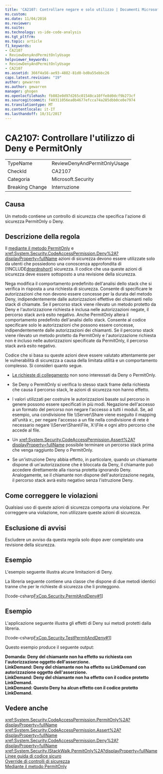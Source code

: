```yaml
---
title: 'CA2107: Controllare negare e solo utilizzo | Documenti Microsoft'
ms.custom: 
ms.date: 11/04/2016
ms.reviewer: 
ms.suite: 
ms.technology: vs-ide-code-analysis
ms.tgt_pltfrm: 
ms.topic: article
f1_keywords:
- CA2107
- ReviewDenyAndPermitOnlyUsage
helpviewer_keywords:
- ReviewDenyAndPermitOnlyUsage
- CA2107
ms.assetid: 366f4a56-ae93-4882-81d0-bd0a55ebbc26
caps.latest.revision: "19"
author: gewarren
ms.author: gewarren
manager: ghogen
ms.openlocfilehash: fb802e0d97d265c01540ca10ffe8d0dcf9b273cf
ms.sourcegitcommit: f40311056ea0b4677efcca74a285dbb0ce0e7974
ms.translationtype: MT
ms.contentlocale: it-IT
ms.lasthandoff: 10/31/2017
---
```

# <a name="ca2107-review-deny-and-permit-only-usage"></a>CA2107: Controllare l'utilizzo di Deny e PermitOnly
|||  
|-|-|  
|TypeName|ReviewDenyAndPermitOnlyUsage|  
|CheckId|CA2107|  
|Categoria|Microsoft.Security|  
|Breaking Change|Interruzione|  
  
## <a name="cause"></a>Causa  
 Un metodo contiene un controllo di sicurezza che specifica l'azione di sicurezza PermitOnly o Deny.  
  
## <a name="rule-description"></a>Descrizione della regola  
 Il [mediante il metodo PermitOnly](http://msdn.microsoft.com/en-us/8c7bdb7f-882f-45b7-908c-6cbaa1767649) e <xref:System.Security.CodeAccessPermission.Deny%2A?displayProperty=fullName> azioni di sicurezza devono essere utilizzate solo da utenti che possiedono una conoscenza approfondita di [!INCLUDE[dnprdnshort](../code-quality/includes/dnprdnshort_md.md)] sicurezza. Il codice che usa queste azioni di sicurezza deve essere sottoposto a una revisione della sicurezza.  
  
 Nega modifica il comportamento predefinito dell'analisi dello stack che si verifica in risposta a una richiesta di sicurezza. Consente di specificare le autorizzazioni che non devono essere concesse per la durata del metodo Deny, indipendentemente dalle autorizzazioni effettive dei chiamanti nello stack di chiamate. Se il percorso stack viene rilevato un metodo protetto da Deny e l'autorizzazione richiesta è inclusa nelle autorizzazioni negate, il percorso stack avrà esito negativo. Anche PermitOnly altera il comportamento predefinito dell'analisi dello stack. Consente al codice specificare solo le autorizzazioni che possono essere concesse, indipendentemente dalle autorizzazioni dei chiamanti. Se il percorso stack viene rilevato un metodo protetto da PermitOnly e l'autorizzazione richiesta non è incluso nelle autorizzazioni specificate da PermitOnly, il percorso stack avrà esito negativo.  
  
 Codice che si basa su queste azioni deve essere valutato attentamente per le vulnerabilità di sicurezza a causa della limitata utilità e un comportamento complesso. Si consideri quanto segue.  
  
-   [Le richieste di collegamento](/dotnet/framework/misc/link-demands) non sono interessati da Deny o PermitOnly.  
  
-   Se Deny o PermitOnly si verifica lo stesso stack frame della richiesta che causa il percorso stack, le azioni di sicurezza non hanno effetto.  
  
-   I valori utilizzati per costruire le autorizzazioni basate sul percorso in genere possono essere specificati in più modi. Negazione dell'accesso a un formato del percorso non negare l'accesso a tutti i moduli. Se, ad esempio, una condivisione file \\\Server\Share viene eseguito il mapping all'unità x:, per negare l'accesso a un file nella condivisione di rete è necessario negare \\\Server\Share\File, X:\File e ogni altro percorso che accede al file.  
  
-   Un <xref:System.Security.CodeAccessPermission.Assert%2A?displayProperty=fullName> possibile terminare un percorso stack prima che venga raggiunto Deny o PermitOnly.  
  
-   Se un'istruzione Deny abbia effetto, in particolare, quando un chiamante dispone di un'autorizzazione che è bloccata da Deny, il chiamante può accedere direttamente alla risorsa protetta ignorando Deny. Analogamente, se il chiamante non dispone dell'autorizzazione negata, il percorso stack avrà esito negativo senza l'istruzione Deny.  
  
## <a name="how-to-fix-violations"></a>Come correggere le violazioni  
 Qualsiasi uso di queste azioni di sicurezza comporta una violazione. Per correggere una violazione, non utilizzare queste azioni di sicurezza.  
  
## <a name="when-to-suppress-warnings"></a>Esclusione di avvisi  
 Escludere un avviso da questa regola solo dopo aver completato una revisione della sicurezza.  
  
## <a name="example"></a>Esempio  
 L'esempio seguente illustra alcune limitazioni di Deny.  
  
 La libreria seguente contiene una classe che dispone di due metodi identici tranne che per le richieste di sicurezza che li proteggono.  
  
 [!code-csharp[FxCop.Security.PermitAndDeny#1](../code-quality/codesnippet/CSharp/ca2107-review-deny-and-permit-only-usage_1.cs)]  
  
## <a name="example"></a>Esempio  
 L'applicazione seguente illustra gli effetti di Deny sui metodi protetti dalla libreria.  
  
 [!code-csharp[FxCop.Security.TestPermitAndDeny#1](../code-quality/codesnippet/CSharp/ca2107-review-deny-and-permit-only-usage_2.cs)]  
  
 Questo esempio produce il seguente output:  
  
 **Domanda: Deny del chiamante non ha effetto su richiesta con l'autorizzazione oggetto dell'asserzione.**  
**LinkDemand: Deny del chiamante non ha effetto su LinkDemand con autorizzazione oggetto dell'asserzione.**  
**LinkDemand: Deny del chiamante non ha effetto con il codice protetto LinkDemand.**  
**LinkDemand: Questo Deny ha alcun effetto con il codice protetto LinkDemand.**   
## <a name="see-also"></a>Vedere anche  
 <xref:System.Security.CodeAccessPermission.PermitOnly%2A?displayProperty=fullName>   
 <xref:System.Security.CodeAccessPermission.Assert%2A?displayProperty=fullName>   
 <xref:System.Security.CodeAccessPermission.Deny%2A?displayProperty=fullName>   
 <xref:System.Security.IStackWalk.PermitOnly%2A?displayProperty=fullName>   
 [Linee guida di codice sicuro](/dotnet/standard/security/secure-coding-guidelines)   
 [Override di controlli di sicurezza](http://msdn.microsoft.com/en-us/4acdeff5-fc05-41bf-8505-7387cdbfca28)   
 [Mediante il metodo PermitOnly](http://msdn.microsoft.com/en-us/8c7bdb7f-882f-45b7-908c-6cbaa1767649)
